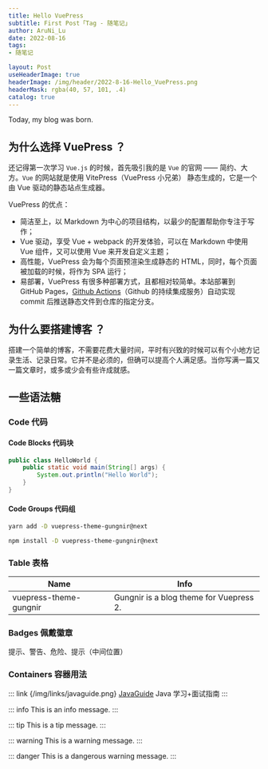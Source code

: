 ```yaml
---
title: Hello VuePress
subtitle: First Post「Tag - 随笔记」
author: AruNi_Lu
date: 2022-08-16
tags:
- 随笔记

layout: Post
useHeaderImage: true
headerImage: /img/header/2022-8-16-Hello_VuePress.png
headerMask: rgba(40, 57, 101, .4)
catalog: true
---
```


Today, my blog was born.

<!-- more --> 

## 为什么选择 VuePress ？

还记得第一次学习 `Vue.js` 的时候，首先吸引我的是 `Vue` 的官网 —— 简约、大方。`Vue` 的网站就是使用 VitePress（VuePress 小兄弟） 静态生成的，它是一个由 Vue 驱动的静态站点生成器。

VuePress 的优点：
- 简洁至上，以 Markdown 为中心的项目结构，以最少的配置帮助你专注于写作；
- Vue 驱动，享受 Vue + webpack 的开发体验，可以在 Markdown 中使用 Vue 组件，又可以使用 Vue 来开发自定义主题；
- 高性能，VuePress 会为每个页面预渲染生成静态的 HTML，同时，每个页面被加载的时候，将作为 SPA 运行；
- 易部署，VuePress 有很多种部署方式，且都相对较简单。本站部署到 GitHub Pages，[Github Actions](https://docs.github.com/cn/actions)（Github 的持续集成服务）自动实现 commit 后推送静态文件到仓库的指定分支。

## 为什么要搭建博客 ？

搭建一个简单的博客，不需要花费大量时间，平时有兴致的时候可以有个小地方记录生活、记录日常。它并不是必须的，但确可以提高个人满足感。当你写满一篇又一篇文章时，或多或少会有些许成就感。


## 一些语法糖

### Code 代码

#### Code Blocks 代码块

```java
public class HelloWorld {
    public static void main(String[] args) {
        System.out.println("Hello World");
    }
}
```

#### Code Groups 代码组

<CodeGroup>
<CodeGroupItem title="YARN" active>

```bash
yarn add -D vuepress-theme-gungnir@next
```

</CodeGroupItem>

<CodeGroupItem title="NPM">

```bash
npm install -D vuepress-theme-gungnir@next
```

</CodeGroupItem>
</CodeGroup>


### Table 表格

| Name | Info |
|------|------|
| vuepress-theme-gungnir | Gungnir is a blog theme for Vuepress 2. |

### Badges 佩戴徽章

提示<Badge text="tip" />、警告<Badge text="warning" type="warning" />、危险<Badge text="danger" type="danger" />、提示（中间位置）<Badge text="tip middle" vertical="middle" />


### Containers 容器用法

::: link {/img/links/javaguide.png} [JavaGuide](https://javaguide.cn/)
Java 学习+面试指南
:::


::: info
This is an info message.
:::

::: tip
This is a tip message.
:::

::: warning
This is a warning message.
:::

::: danger
This is a dangerous warning message.
:::

